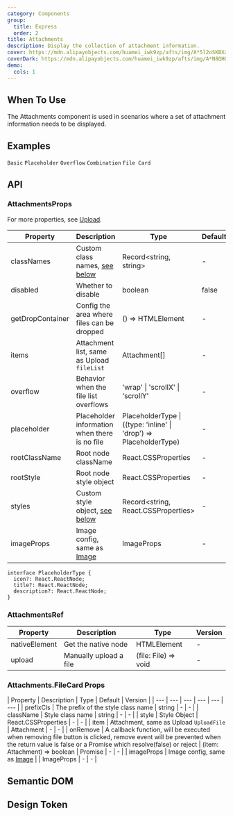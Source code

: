 ```yaml
---
category: Components
group:
  title: Express
  order: 2
title: Attachments
description: Display the collection of attachment information.
cover: https://mdn.alipayobjects.com/huamei_iwk9zp/afts/img/A*5l2oSKBXatAAAAAAAAAAAAAADgCCAQ/original
coverDark: https://mdn.alipayobjects.com/huamei_iwk9zp/afts/img/A*N8QHQJhgfbEAAAAAAAAAAAAADgCCAQ/original
demo:
  cols: 1
---
```


## When To Use

The Attachments component is used in scenarios where a set of attachment information needs to be displayed.

## Examples

<!-- prettier-ignore -->
<code src="./demo/basic.tsx">Basic</code>
<code src="./demo/placeholder.tsx">Placeholder</code>
<code src="./demo/overflow.tsx">Overflow</code>
<code src="./demo/with-sender.tsx">Combination</code>
<code src="./demo/files.tsx">File Card</code>

## API

### AttachmentsProps

For more properties, see [Upload](https://ant.design/components/upload).

| Property | Description | Type | Default | Version |
| --- | --- | --- | --- | --- |
| classNames | Custom class names, [see below](#semantic-dom) | Record<string, string> | - | - |
| disabled | Whether to disable | boolean | false | - |
| getDropContainer | Config the area where files can be dropped | () => HTMLElement | - | - |
| items | Attachment list, same as Upload `fileList` | Attachment[] | - | - |
| overflow | Behavior when the file list overflows | 'wrap' \| 'scrollX' \| 'scrollY' | - | - |
| placeholder | Placeholder information when there is no file | PlaceholderType \| ((type: 'inline' \| 'drop') => PlaceholderType) | - | - |
| rootClassName | Root node className | React.CSSProperties | - | - |
| rootStyle | Root node style object | React.CSSProperties | - | - |
| styles | Custom style object, [see below](#semantic-dom) | Record<string, React.CSSProperties> | - | - |
| imageProps | Image config, same as [Image](https://ant.design/components/image) | ImageProps | - | - |

```tsx | pure
interface PlaceholderType {
  icon?: React.ReactNode;
  title?: React.ReactNode;
  description?: React.ReactNode;
}
```

### AttachmentsRef

| Property      | Description            | Type                 | Version |
| ------------- | ---------------------- | -------------------- | ------- |
| nativeElement | Get the native node    | HTMLElement          | -       |
| upload        | Manually upload a file | (file: File) => void | -       |

### Attachments.FileCard Props

| Property | Description | Type | Default | Version |
| --- | --- | --- | --- | --- | --- |
| prefixCls | The prefix of the style class name | string | - | - |
| className | Style class name | string | - | - |
| style | Style Object | React.CSSProperties | - | - |
| item | Attachment, same as Upload `UploadFile` | Attachment | - | - |
| onRemove | A callback function, will be executed when removing file button is clicked, remove event will be prevented when the return value is false or a Promise which resolve(false) or reject | (item: Attachment) => boolean \| Promise | - | - |
| imageProps | Image config, same as [Image](https://ant.design/components/image) |  | ImageProps | - | - |

## Semantic DOM

<code src="./demo/_semantic.tsx" simplify="true"></code>

## Design Token

<ComponentTokenTable component="Attachments"></ComponentTokenTable>
